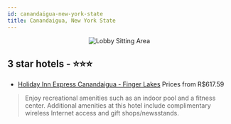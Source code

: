 ```yaml
---
id: canandaigua-new-york-state
title: Canandaigua, New York State
---
```


<center><img src="https://i.travelapi.com/hotels/6000000/5450000/5440700/5440685/3601abe4_z.jpg" alt="Lobby Sitting Area" /></center>


##  3 star hotels - ⭐️⭐️⭐️

-    [Holiday Inn Express Canandaigua - Finger Lakes](https://us.hurb.com/hotels/canandaigua/holiday-inn-express-canandaigua-finger-lakes-JNP-JP256552?cmp=18055) Prices from R$617.59
   > Enjoy recreational amenities such as an indoor pool and a fitness center. Additional amenities at this hotel include complimentary wireless Internet access and gift shops/newsstands.
